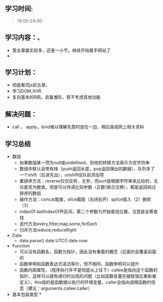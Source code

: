 ## 学习时间:
> 19:00-24:00
## 学习内容：、
* 第五章属实较多，还差一小节，继续开始着手网站了
* 
## 学习计划：
* 彻底看完js前五章，
* 学习DOM,XHR
* 复刻基本的R网，具备雏形，暂不考虑其他功能
## 解决问题：
* call ， apply，bind难以理解先暂时放在一边，稍后查阅网上相关资料
## 学习总结
* 数组
  * 如果数组某一项为null或undefined，则他的转换方法表示为空字符串
  * 数组中默认自带有栈（push返回长度，pop返回弹出的数据）、队列多了一个shift（后进先出），unshift往队前添加项
  * 重排序方法：reverse仅仅反转，无参，而sort是根据字符串来比较的，无论是否为数值，但是可以传递比较参数（正数1表示交换），都是返回经过排序的数组
  * 操作方法：concat尾接，slice截取（左闭右开）splice插入（2）删除（3）
  * indexOf lastIndexOf开区间，第二个参数为开始查找位置，注意是全等查找
  * 迭代方法every,filter,map,some,forEach
  * 归并方法reduce,reduceRight
* Date
  * date.parse()    date.UTC()   date.now
* Function
  * 可以没有函数名，函数为指针，因此没有重载的概念（后面的会覆盖前面的
  * 函数申明和函数表达式语法等价，但不相同，函数申明可以提升
  * 函数内部属性，（程序执行并不是彻底从上往下）callee是指向这个函数的指针，这样可以避免递归时出现的问题（比如函数变量在被赋值后重新被定义），this指的是函数据以执行的环境变量，caller会指向调用函数的信息（建议：arguments.callee.caller）
* 基本包装类型
  * 
